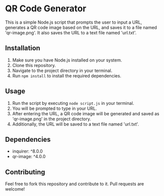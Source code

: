 # QR Code Generator
This is a simple Node.js script that prompts the user to input a URL, generates a QR code image based on the URL, and saves it to a file named 'qr-image.png'. It also saves the URL to a text file named 'url.txt'.

## Installation
1. Make sure you have Node.js installed on your system.
2. Clone this repository.
3. Navigate to the project directory in your terminal.
4. Run `npm install` to install the required dependencies.

## Usage
1. Run the script by executing `node script.js` in your terminal.
2. You will be prompted to type in your URL.
3. After entering the URL, a QR code image will be generated and saved as 'qr-image.png' in the project directory.
4. Additionally, the URL will be saved to a text file named 'url.txt'.

## Dependencies
- inquirer: ^8.0.0
- qr-image: ^4.0.0

## Contributing
Feel free to fork this repository and contribute to it. Pull requests are welcome!



